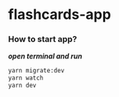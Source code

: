 # flashcards-app

### How to start app?

**_open terminal and run_**

```bash
yarn migrate:dev
yarn watch
yarn dev

```
